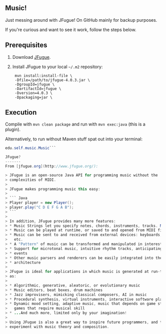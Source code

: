 Music!
------
Just messing around with JFugue! On GitHub mainly for backup purposes.

If you're curious and want to see it work, follow the steps below.

Prerequisites
-------------
1. Download [JFugue](http://www.jfugue.org/jfugue-4.0.3.jar).
2. Install JFugue to your local ```~/.m2``` repository:

        mvn install:install-file \
        -Dfile=/path/to/jfugue-4.0.3.jar \
        -DgroupId=jfugue \
        -DartifactId=jfugue \
        -Dversion=4.0.3 \
        -Dpackaging=jar \

Execution
---------
Compile with ```mvn clean package``` and run with ```mvn exec:java```
(this is a plugin).

Alternatively, to run without Maven stuff spat out into your terminal:

```java -cp path/to/jfugue-4.0.3.jar:target/Music-1.0-SNAPSHOT.jar:.
edu.self.music.Music```

JFugue?
-------
From [jfugue.org](http://www.jfugue.org/):

> JFugue is an open-source Java API for programming music without the
> complexities of MIDI.
> 
> JFugue makes programming music this easy:
> 
> ``` Java
> Player player = new Player();
> player.play("C D E F G A B");
> ```
> 
> In addition, JFugue provides many more features:
> * Music Strings let you specify notes, chords, instruments, tracks. More...
> * Music can be played at runtime, or saved to and opened from MIDI files
> * Music can be sent to and received from external devices: keyboards, mixers,
>   etc.
> * A "Pattern" of music can be transformed and manipulated in interesting ways
> * Support for microtonal music, intuitive rhythm tracks, anticipating musical
> * events
> * Other music parsers and renderers can be easily integrated into the JFugue
> * architecture
> 
> JFugue is ideal for applications in which music is generated at run-time, such
> as:
> 
> * Algorithmic, generative, aleatoric, or evolutionary music
> * Music editors, beat boxes, drum machines
> * Jazz improvisers, mimicking classical composers, AI in music
> * Procedural synthesis, virtual instruments, interactive software playthings
> * Dynamic mood setting, adaptive music, music that depends on game state,
>   games that require musical skill
> * ...And much more, limited only by your imagination!
> 
> Using JFugue is also a great way to inspire future programmers, and to
> experiment with music theory and composition.

